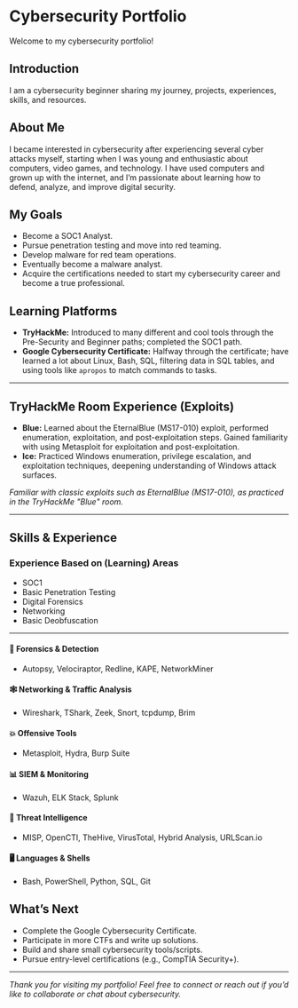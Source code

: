 # Cybersecurity Portfolio

Welcome to my cybersecurity portfolio!



## Introduction
I am a cybersecurity beginner sharing my journey, projects, experiences, skills, and resources.

## About Me
I became interested in cybersecurity after experiencing several cyber attacks myself, starting when I was young and enthusiastic about computers, video games, and technology. I have used computers and grown up with the internet, and I’m passionate about learning how to defend, analyze, and improve digital security.

## My Goals
- Become a SOC1 Analyst.
- Pursue penetration testing and move into red teaming.
- Develop malware for red team operations.
- Eventually become a malware analyst.
- Acquire the certifications needed to start my cybersecurity career and become a true professional.

## Learning Platforms
- **TryHackMe:** Introduced to many different and cool tools through the Pre-Security and Beginner paths; completed the SOC1 path.
- **Google Cybersecurity Certificate:** Halfway through the certificate; have learned a lot about Linux, Bash, SQL, filtering data in SQL tables, and using tools like `apropos` to match commands to tasks.

---

## TryHackMe Room Experience (Exploits)
- **Blue:** Learned about the EternalBlue (MS17-010) exploit, performed enumeration, exploitation, and post-exploitation steps. Gained familiarity with using Metasploit for exploitation and post-exploitation.
- **Ice:** Practiced Windows enumeration, privilege escalation, and exploitation techniques, deepening understanding of Windows attack surfaces.

*Familiar with classic exploits such as EternalBlue (MS17-010), as practiced in the TryHackMe "Blue" room.*

---

## Skills & Experience

### Experience Based on (Learning) Areas
- SOC1
- Basic Penetration Testing
- Digital Forensics
- Networking
- Basic Deobfuscation

---

#### 🧪 Forensics & Detection
- Autopsy, Velociraptor, Redline, KAPE, NetworkMiner

#### 🕸️ Networking & Traffic Analysis
- Wireshark, TShark, Zeek, Snort, tcpdump, Brim

#### 💥 Offensive Tools
- Metasploit, Hydra, Burp Suite

#### 📊 SIEM & Monitoring
- Wazuh, ELK Stack, Splunk

#### 🚨 Threat Intelligence
- MISP, OpenCTI, TheHive, VirusTotal, Hybrid Analysis, URLScan.io

#### 🖥️ Languages & Shells
- Bash, PowerShell, Python, SQL, Git

## What’s Next
- Complete the Google Cybersecurity Certificate.
- Participate in more CTFs and write up solutions.
- Build and share small cybersecurity tools/scripts.
- Pursue entry-level certifications (e.g., CompTIA Security+).

---

*Thank you for visiting my portfolio! Feel free to connect or reach out if you’d like to collaborate or chat about cybersecurity.*
